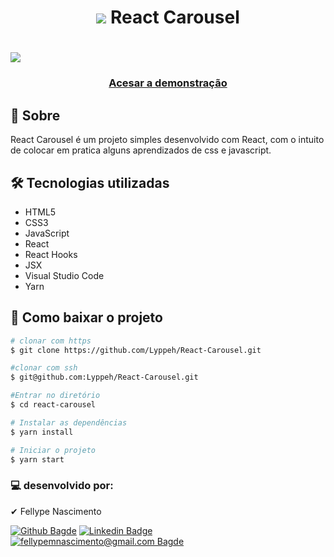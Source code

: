 <h1 align="center">
    <img src="./public/favicon.ico"  >
    React Carousel
</h1>

<h1> 
    <img src="./github/application-gif.gif">
</h1>
<h3 align="center">
    <a href="https://first-carousel-with-react.netlify.app/">Acesar a demonstração</a>
</h3>

## 📖 Sobre

React Carousel é um projeto simples desenvolvido com React, com o intuito de colocar em pratica alguns aprendizados de css e javascript.

## 🛠️ Tecnologias utilizadas

- HTML5
- CSS3
- JavaScript
- React
- React Hooks
- JSX
- Visual Studio Code
- Yarn

## 💾 Como baixar o projeto

```bash
# clonar com https
$ git clone https://github.com/Lyppeh/React-Carousel.git

#clonar com ssh
$ git@github.com:Lyppeh/React-Carousel.git

#Entrar no diretório
$ cd react-carousel

# Instalar as dependências
$ yarn install

# Iniciar o projeto
$ yarn start
```

### 💻 desenvolvido por:

✔ Fellype Nascimento

[![Github Bagde](https://img.shields.io/badge/GitHub-100000?style=flat-square-border&logo=github&logoColor=white)](https://github.com/Lyppeh)
[![Linkedin Badge](https://img.shields.io/badge/-LinkedIn-blue?style=flat-square-border&logo=Linkedin&logoColor=white&link=https://www.linkedin.com/in/fellypenascimentodev/)](https://www.linkedin.com/in/fellypenascimentodev/)
[![fellypemnascimento@gmail.com Bagde](https://img.shields.io/badge/Gmail-D14836?style=flat-square-border&logo=gmail&logoColor=white)](mailto:fellypemnascimento@gmail.com)
